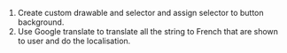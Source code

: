 
1. Create custom drawable and selector and assign selector to button background.
2. Use Google translate to translate all the string to French that are shown to user and do the localisation.
